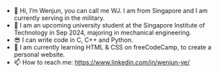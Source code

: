 - 👋 Hi, I’m Wenjun, you can call me WJ. I am from Singapore and I am currently serving in the military.
- 🏫 I am an upcoming university student at the Singapore Institute of Technology in Sep 2024, majoring in mechanical engineering.
- 😎 I can write code in C, C++ and Python.
- 🤗 I am currently learning HTML & CSS on freeCodeCamp, to create a personal website.
- 📫 How to reach me: https://www.linkedin.com/in/wenjun-ye/ 

<!---
Wenjun2190/Wenjun2190 is a ✨ special ✨ repository because its `README.md` (this file) appears on your GitHub profile.
You can click the Preview link to take a look at your changes.
--->
